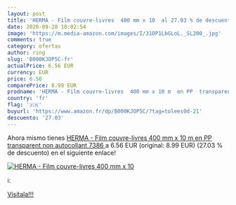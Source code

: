 ```yaml
---
layout: post
title: 'HERMA - Film couvre-livres  400 mm x 10  al 27.03 % de descuento'
date: 2020-09-28 10:02:54
image: 'https://m.media-amazon.com/images/I/31OP1LbGLoL._SL200_.jpg'
comments: true
category: ofertas
author: ring
slug: 'B000KJOP5C-fr'
actualPrice: 6.56 EUR
currency: EUR
price: 6.56
comparePrice: 8.99 EUR
prodname: 'HERMA - Film couvre-livres  400 mm x 10 m  en PP  transparent non autocollant  7386 '
country: 'fr'
flag: '🇫🇷'
buyurl: 'https://www.amazon.fr/dp/B000KJOP5C/?tag=tolees0d-21'
descuento: '27.03'
---
```


Ahora mismo tienes [HERMA - Film couvre-livres  400 mm x 10 m  en PP  transparent non autocollant  7386 ](https://www.amazon.fr/dp/B000KJOP5C/?tag=tolees0d-21) a 6.56 EUR (original: 8.99 EUR) (27.03 %  de descuento) en el siguiente enlace!

[![HERMA - Film couvre-livres  400 mm x 10 ](https://m.media-amazon.com/images/I/31OP1LbGLoL._SL200_.jpg)](https://www.amazon.fr/dp/B000KJOP5C/?tag=tolees0d-21)

ℹ️:


[Visítala!!!](https://www.amazon.fr/dp/B000KJOP5C/?tag=tolees0d-21)
